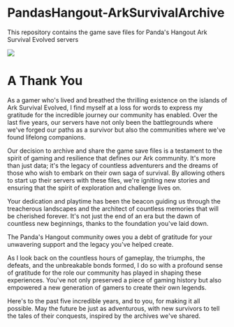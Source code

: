 # PandasHangout-ArkSurvivalArchive
This repository contains the game save files for Panda's Hangout Ark Survival Evolved servers

![](https://i.imgur.com/yFFDMSD.png)
# A Thank You
As a gamer who's lived and breathed the thrilling existence on the islands of Ark Survival Evolved, I find myself at a loss for words to express my gratitude for the incredible journey our community has enabled. Over the last five years, our servers have not only been the battlegrounds where we've forged our paths as a survivor but also the communities where we've found lifelong companions.

Our decision to archive and share the game save files is a testament to the spirit of gaming and resilience that defines our Ark community. It's more than just data; it's the legacy of countless adventurers and the dreams of those who wish to embark on their own saga of survival. By allowing others to start up their servers with these files, we're igniting new stories and ensuring that the spirit of exploration and challenge lives on.

Your dedication and playtime has been the beacon guiding us through the treacherous landscapes and the architect of countless memories that will be cherished forever. It's not just the end of an era but the dawn of countless new beginnings, thanks to the foundation you've laid down.

The Panda's Hangout community owes you a debt of gratitude for your unwavering support and the legacy you've helped create.

As I look back on the countless hours of gameplay, the triumphs, the defeats, and the unbreakable bonds formed, I do so with a profound sense of gratitude for the role our community has played in shaping these experiences. You've not only preserved a piece of gaming history but also empowered a new generation of gamers to create their own legends.

Here's to the past five incredible years, and to you, for making it all possible. May the future be just as adventurous, with new survivors to tell the tales of their conquests, inspired by the archives we've shared.
